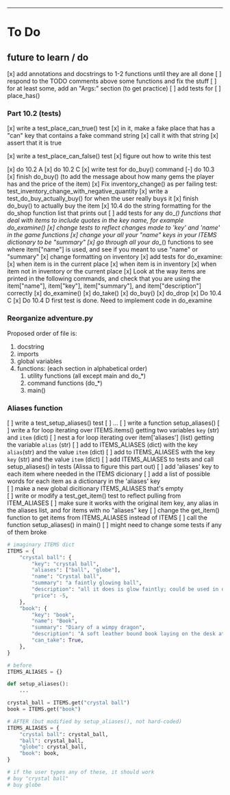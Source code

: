 ****
# To Do

## future to learn / do

[x] add annotations and docstrings to 1-2 functions until they are all done
[ ] respond to the TODO comments above some functions and fix the stuff
[ ] for at least some, add an "Args:" section (to get practice)
[ ] add tests for
    [ ] place_has()

### Part 10.2 (tests)

[x] write a test_place_can_true() test
[x] in it, make a fake place that has a "can" key that contains a fake command string
[x] call it with that string
[x] assert that it is true

[x] write a test_place_can_false() test
[x] figure out how to write this test

[x] do 10.2 A
[x] do 10.2 C
[x] write test for do_buy() command
[-] do 10.3
[x] finish do_buy() (to add the message about how many gems the player has and
    the price of the item)
[x] Fix inventory_change() as per failing test: test_inventory_change_with_negative_quantity
[x] write a test_do_buy_actually_buy() for when the user really buys it
[x] finish do_buy() to actually buy the item
[x] 10.4 do the string formatting for the do_shop function list that prints out
[ ] add tests for any do_*() functions that deal with items to include quotes in
    the key name, for example do_examine()
[x] change tests to reflect changes made to 'key' and 'name' in the game functions
[x] change your all your "name" keys in your ITEMS dictionary to be "summary"
[x] go through all your do_*() functions to see where item["name"] is used, and see if you meant to use "name" or "summary"
[x] change formatting on inventory
[x] add tests for do_examine:
    [x] when item is in the current place
    [x] when item is in inventory
    [x] when item not in inventory or the current place
[x] Look at the way items are printed in the following commands, and check that
    you are using the item["name"], item["key"], item["summary"], and
    item["description"] correctly
    [x] do_examine()
    [x] do_take()
    [x] do_buy()
    [x] do_drop
[x] Do 10.4 C
[x] Do 10.4 D first test is done. Need to implement code in do_examine

### Reorganize adventure.py

Proposed order of file is:

1. docstring
2. imports
3. global variables
4. functions: (each section in alphabetical order)
   1. utility functions (all except main and do_*)
   2. command functions (do_*)
   3. main()

### Aliases function

[ ] write a test_setup_aliases() test
    [ ] ...
[ ] write a function setup_aliases() 
    [ ] write a for loop iterating over ITEMS.items() getting two variables `key` (str) and `item` (dict)
        [ ] nest a for loop iterating over item['aliases'] (list) getting the variable `alias` (str)
            [ ] add to ITEMS_ALIASES (dict) with the key `alias`(str) and the value `item` (dict) 
    [ ] add to ITEMS_ALIASES with the key `key` (str) and the value `item` (dict)
[ ] add ITEMS_ALIASES to tests and call setup_aliases() in tests (Alissa to figure this part out)
[ ] add 'aliases' key to each item where needed in the ITEMS dicionary
    [ ] add a list of possible words for each item as a dictionary in the 'aliases' key   
[ ] make a new global dicitionary ITEMS_ALIASES that's empty    
[ ] write or modify a test_get_item() test to reflect pulling from ITEM_ALIASES
    [ ] make sure it works with the original item key, any alias in the aliases list, and for items with no "aliases" key
[ ] change the get_item() function to get items from ITEMS_ALIASES instead of ITEMS
[ ] call the function setup_aliases() in main()
[ ] might need to change some tests if any of them broke

```python
# imaginary ITEMS dict
ITEMS = {
    "crystal ball": {
        "key": "crystal ball",
        "aliases": ["ball", "globe"],
        "name": "Crystal ball",
        "summary": "a faintly glowing ball",
        "description": "all it does is glow faintly; could be used in dark places.",
        "price": -5,
    },
    "book": {
        "key": "book",
        "name": "Book",
        "summary": "Diary of a wimpy dragon",
        "description": "A soft leather bound book laying on the desk at home. There may be useful information in it.",
        "can_take": True,
    },
}

# before
ITEMS_ALIASES = {}

def setup_aliases():
    ...

crystal_ball = ITEMS.get("crystal ball")
book = ITEMS.get("book")

# AFTER (but modified by setup_aliases(), not hard-coded)
ITEMS_ALIASES = {
    "crystal ball": crystal_ball,
    "ball": crystal_ball,
    "globe": crystal_ball,
    "book": book,
}

# if the user types any of these, it should work
# buy "crystal ball"
# buy globe
```
